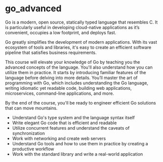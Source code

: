 # go_advanced

Go is a modern, open source, statically typed language that resembles C. It is particularly useful in developing cloud-native applications as it’s convenient, occupies a low footprint, and deploys fast.

Go greatly simplifies the development of modern applications. With its vast ecosystem of tools and libraries, it's easy to create an efficient software pipeline that satisfies business requirements.

This course will elevate your knowledge of Go by teaching you the advanced concepts of the language. You'll also understand how you can utilize them in practice. It starts by introducing familiar features of the language before delving into more details. You’ll master the art of programming with Go, which includes understanding the Go language, writing idiomatic yet readable code, building web applications, microservices, command-line applications, and more.

By the end of the course, you'll be ready to engineer efficient Go solutions that can move mountains.

- Understand Go's type system and the language syntax itself
- Write elegant Go code that is efficient and readable
- Utilize concurrent features and understand the caveats of synchronization
- Work with networking and create web servers
- Understand Go tools and how to use them in practice by creating a productive workflow
- Work with the standard library and write a real-world application
